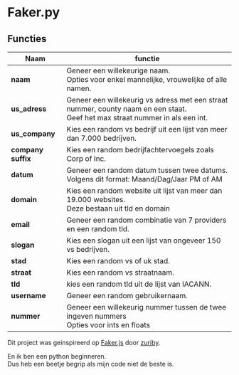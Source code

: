 # Faker.py #

## Functies ##

**Naam**           | **functie**   |
--------           | -----------   |
**naam**           | Geneer een willekeurige naam. <br> Opties voor enkel mannelijke, vrouwelijke of alle namen.|
**us_adress**      | Geneer een willekeurig vs adress met een straat nummer, county naam en een staat. <br> Geef het max straat nummer in als een int.|
**us_company**     | Kies een random vs bedrijf uit een lijst van meer dan 7.000 bedrijven.|
**company suffix** | Kies een random bedrijfachtervoegels zoals Corp of Inc.|
**datum**          | Geneer een random datum tussen twee datums. <br> Volgens dit format: Maand/Dag/Jaar PM of AM |
**domain**         | Kies een random website uit lijst van meer dan 19.000 websites. <br> Deze bestaan uit tld en domain  |
**email**          | Geneer een random combinatie van 7 providers en een random tld.|
**slogan**         | Kies een slogan uit een lijst van ongeveer 150 vs bedrijven.|
**stad**           | Kies een random vs of uk stad.|
**straat**         | Kies een random vs straatnaam.|
**tld**            | kies een random tld uit de lijst van IACANN.|
**username**       | Geneer een random gebruikernaam.|
**nummer**         | Geneer een willekeurig nummer tussen de twee ingeven nummers <br> Opties voor ints en floats |

Dit project was geinspireerd op [Faker.js](https://github.com/zuriby/Faker.js) door [zuriby](https://github.com/zuriby).

En ik ben een python beginneren. <br>
Dus heb een beetje begrip als mijn code niet de beste is.
